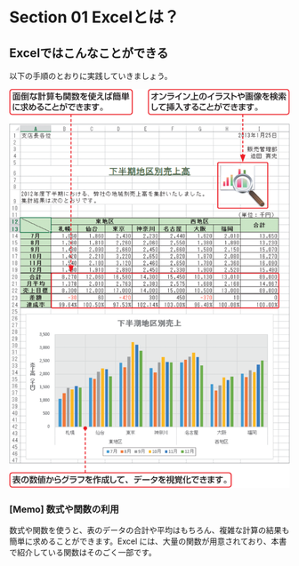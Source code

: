# Section 01 Excelとは？

## Excelではこんなことができる

以下の手順のとおりに実践していきましょう。

![](001.png)

### [Memo] 数式や関数の利用
数式や関数を使うと、表のデータの合計や平均はもちろん、複雑な計算の結果も簡単に求めることができます。Excel には、大量の関数が用意されており、本書で紹介している関数はそのごく一部です。

